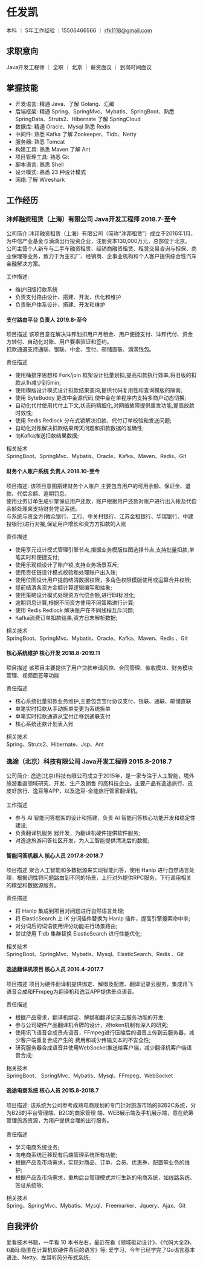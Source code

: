 # 任发凯 </br>
本科 ｜ 5年工作经验 ｜15506466566 ｜ rfk1118@gmail.com </br>

## 求职意向 </br>
Java开发工程师 ｜ 全职 ｜ 北京 ｜ 薪资面议 ｜ 到岗时间面议</br>


## 掌握技能 </br>

* 开发语言: 精通 Java、了解 Golang、汇编</br> 
* 后端框架: 精通 Spring、SpringMvc、Mybatis、SpringBoot、熟悉 SpringData、Struts2、Hibernate 了解 SpringCloud</br>
* 数据库: 精通 Oracle、Mysql 熟悉 Redis</br>
* 中间件: 熟悉 Kafka 了解 Zookeeper、Tidb、Netty</br>
* 服务器: 熟悉 Tomcat</br>
* 构建工具: 熟悉 Maven 了解 Ant</br>
* 项目管理工具: 熟悉 Git</br>
* 脚本语言: 熟悉 Shell</br>
* 设计模式: 熟悉 23 种设计模式</br>
* 网络:了解 Wireshark

## 工作经历 <br/>  

### 沣邦融资租赁（上海）有限公司     Java开发工程师     2018.7-至今 </br>
公司简介:沣邦融资租赁（上海）有限公司（简称“沣邦租赁”）成立于2016年1月，为中信产业基金与滴滴出行投资企业，注册资本130,000万元，总部位于北京。
公司主营个人新车与二手车融资租赁、经销商融资租赁、租赁交易咨询与担保、商业保理等业务，致力于为主机厂、经销商、企事业机构和个人客户提供综合性汽车金融解决方案。</br>

工作描述:
   * 维护旧版扣款系统
   * 负责支付路由设计、搭建、开发、优化和维护
   * 负责账户体系设计、搭建、开发和维护
   
#### 支付路由平台       负责人        2019.8-至今  

项目描述
该项目意在解决沣邦划扣用户月租金、用户便捷支付、沣邦代付、资金方转付、自动化对账、用户要素验证和签约。</br>
扣款通道支持通联、银联、中金、宝付、邮储直联、滴滴钱包。<br/> 

责任描述
* 使用桶排序思想和 Fork/join 框架设计批量划扣,提高扣款执行效率,将旧版的扣款从1h减少到5min;  
* 使用模版设计模式设计扣款结果查询,提供代码复用性和查询模版的隔离;  
* 使用 ByteBuddy 更改中金源代码,使中金在单程序内支持多商户动态切换;  
* 自动化代付使用代付上下文,状态码精细化,对网络故障提供重发功能,提高放款时效性;  
* 使用 Redis.Redlock 分布式锁解决扣款、代付订单校验和发送问题;  
* 自动化对账解决扣款结果跨天问题和扣款数据的准确性;  
* 向Kafka推送扣款结果数据;  

相关技术  
SpringBoot、SpringMvc、Mybatis、Oracle、Kafka、Maven、Redis、Git


#### 财务个人账户系统        负责人        2018.10-至今  

项目描述:
该项目意图搭建财务个人账户,主要包含用户的可用余额、保证金、退款、代偿余额、逾期罚息。</br>
使用业务订单生成引擎保证用户还款，账户根据用户还款对账户进行出入帐及代偿余额处理来支持财务凭证系统。</br>
与系统与资金方(微众银行、工行、中关村银行、江苏金租银行、华瑞银行、中建投银行)进行对接,保证用户增长和资方方扣款的入账</br>

责任描述
* 使用享元设计模式管理引擎节点,根据业务模版位图选择节点,支持批量扣款,单笔实时和便捷支付;  
* 使用乐观锁设计了账户锁,支持业务场景互斥;  
* 使用责任链设计模式校验和处理账户出入账; 
* 使用位图设计用户提前结清数据权限，多角色权限模版使用或运算合并权限;  
* 提前结清各资方金额计算逻辑编写和抽象;  
* 使用策略设计模式处理资方代偿余额,进行Etl标准化;  
* 逾期罚息计算,根据不同资方使用不同策略进行计算;  
* 使用 Redis.Redlock 解决账户在不同线程互斥问题;  
* Kafka消费订单扣款结果,资方日末解析数据;  

相关技术  
SpringBoot、SpringMvc、Mybatis、Oracle、Kafka、Maven、Redis 、Git

#### 核心系统维护        核心开发        2018.8-2019.11 

项目描述
该项目主要提供了用户贷款申请风控、合同管理、催收模块、财务模块管理、视频面签等功能</br>

责任描述
* 核心系统批量扣款业务维护,主要包含宝付协议支付、银联、通联、邮储直联
* 单笔实时扣款从手动拆单变更为系统拆单
* 单笔实时扣款通道从宝付迁移到通联支付
* 核心系统还款计划表入账

相关技术  
Spring、Struts2、Hibernate、Jsp、Ant


### 逸途（北京）科技有限公司        Java开发工程师        2015.8-2018.7 </br>
公司简介: 逸途(北京)科技有限公司成立于2015年，是一家专注于人工智能，境外旅游垂直领域研究、开发、生产及销售
的高科技企业。主要产品有逸途旅行、皮皮虾旅行、逸豆等APP，以及逸豆-全能旅行管家翻译机。</br>  
工作描述
   * 参与 AI 智能问答框架的设计和搭建，负责 AI 智能问答核心功能开发和稳定性建设;  
   * 负责翻译机服务 器开发，为翻译机硬件提供软件服务;  
   * 对逸途旅游问答社区开发，为人工智能提供清洗后的数据;  
  
   
#### 智能问答机器人        核心人员        2017.8-2018.7  
项目描述
聚合人工智能和多数据源来实现智能问答，使用 Hanlp 进行自然语言处理，根据词性将问题路由到不同的场景，上行对外提供RPC服务，下行调用相关的模型和数据源服务。</br>  

责任描述
* 将 Hanlp 集成到项目对问题进行自然语言处理;  
* 将 ElasticSearch 上 IK 分词插件替换为 Hanlp 插件，提高引擎搜索命中率;  
* 对分词后的词语使用评分功能进行场景路由;  
* 尝试使用 Tidb 集群替换 ElasticSearch 进行性能优化;  

相关技术  
SpringBoot、SpringMvc、Mybatis、Mysql、ElasticSearch、Redis 、Git

#### 逸途翻译机项目        核心人员        2016.4-2017.7  
项目描述
项目为硬件翻译机提供绑定、解绑及配置、翻译记录云服务，集成讯飞语音合成和FFmpeg为翻译机和逸豆APP提供景点语音。 </br>  

责任描述
* 根据产品需求，翻译机绑定、解绑和翻译记录云服务功能的开发;    
* 参与公司硬件产品翻译机令牌的设计，对token机制有深入的研究;   
* 使用讯飞语音合成景点语音，FFmpeg进行压缩后的语音上传到云服务器，减少客户端重复合成产生的
  费用和减少传输文本的不安全性;  
* 研究服务器合成语音并使用WebSocket推送给客户端，减少翻译机客户端语音合成;   

相关技术  
SpringBoot、 SpringMvc、Mybatis、Mysql、FFmpeg、WebSocket


####  逸途电商系统        核心人员        2015.8-2018.7
项目描述: 该系统为公司参考成熟电商规划的专门针对旅游市场的B2B2C系统，分为B2B的平台管理端、B2C的商家管理
端、WEB展示端及手机展示端，意在统筹管理旅游资源，为用户提供合理的出行服务。 </br>   
责任描述
* 学习电商系统业务;  
* 向电商系统迁移现有后端管理系统所有功能;  
* 根据产品及市场需求，实现对商品、订单、会员、优惠券、配置等业务的维护;  
* 根据产品及市场需求，重构后台管理模式并衍生新的电商系统，如线路系统、签证系统等;  

相关技术  
Spring、SpringMvc、Mybatis、Mysql、Freemarker、Jquery、Ajax、Git


## 自我评价 <br/>  
爱看技术书籍，一年看 10 本书左右，最近在看《领域驱动设计》、《代码大全2》、《编码:隐匿在计算机软硬件背后的语言》等;
爱学习，今年已经学完了Go语言基本语法、Netty、左耳听风分布式系统;














